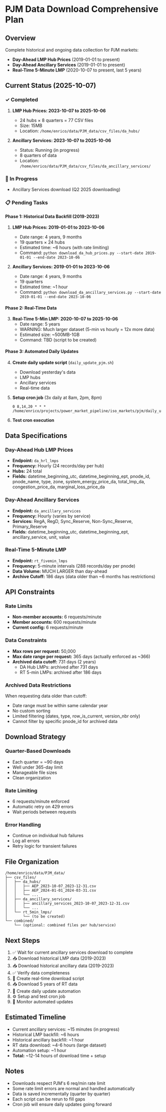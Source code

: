 # PJM Data Download Comprehensive Plan

## Overview
Complete historical and ongoing data collection for PJM markets:
- **Day-Ahead LMP Hub Prices** (2019-01-01 to present)
- **Day-Ahead Ancillary Services** (2019-01-01 to present)
- **Real-Time 5-Minute LMP** (2020-10-07 to present, last 5 years)

## Current Status (2025-10-07)

### ✓ Completed
1. **LMP Hub Prices: 2023-10-07 to 2025-10-06**
   - 24 hubs × 8 quarters = 77 CSV files
   - Size: 15MB
   - Location: `/home/enrico/data/PJM_data/csv_files/da_hubs/`

2. **Ancillary Services: 2023-10-07 to 2025-10-06**
   - Status: Running (in progress)
   - 8 quarters of data
   - Location: `/home/enrico/data/PJM_data/csv_files/da_ancillary_services/`

### 🔄 In Progress
- Ancillary Services download (Q2 2025 downloading)

### 📋 Pending Tasks

#### Phase 1: Historical Data Backfill (2019-2023)
1. **LMP Hub Prices: 2019-01-01 to 2023-10-06**
   - Date range: 4 years, 9 months
   - 19 quarters × 24 hubs
   - Estimated time: ~6 hours (with rate limiting)
   - Command: `python download_da_hub_prices.py --start-date 2019-01-01 --end-date 2023-10-06`

2. **Ancillary Services: 2019-01-01 to 2023-10-06**
   - Date range: 4 years, 9 months
   - 19 quarters
   - Estimated time: ~1 hour
   - Command: `python download_da_ancillary_services.py --start-date 2019-01-01 --end-date 2023-10-06`

#### Phase 2: Real-Time Data
3. **Real-Time 5-Min LMP: 2020-10-07 to 2025-10-06**
   - Date range: 5 years
   - WARNING: Much larger dataset (5-min vs hourly = 12x more data)
   - Estimated size: ~500MB-1GB
   - Command: TBD (script to be created)

#### Phase 3: Automated Daily Updates
4. **Create daily update script** (`daily_update_pjm.sh`)
   - Download yesterday's data
   - LMP hubs
   - Ancillary services
   - Real-time data

5. **Setup cron job** (3x daily at 8am, 2pm, 8pm)
   ```cron
   0 8,14,20 * * * /home/enrico/projects/power_market_pipeline/iso_markets/pjm/daily_update_pjm.sh
   ```

6. **Test cron execution**

## Data Specifications

### Day-Ahead Hub LMP Prices
- **Endpoint:** `da_hrl_lmps`
- **Frequency:** Hourly (24 records/day per hub)
- **Hubs:** 24 total
- **Fields:** datetime_beginning_utc, datetime_beginning_ept, pnode_id, pnode_name, type, zone, system_energy_price_da, total_lmp_da, congestion_price_da, marginal_loss_price_da

### Day-Ahead Ancillary Services
- **Endpoint:** `da_ancillary_services`
- **Frequency:** Hourly (varies by service)
- **Services:** RegA, RegD, Sync_Reserve, Non-Sync_Reserve, Primary_Reserve
- **Fields:** datetime_beginning_utc, datetime_beginning_ept, ancillary_service, unit, value

### Real-Time 5-Minute LMP
- **Endpoint:** `rt_fivemin_lmps`
- **Frequency:** 5-minute intervals (288 records/day per pnode)
- **Data Volume:** MUCH LARGER than day-ahead
- **Archive Cutoff:** 186 days (data older than ~6 months has restrictions)

## API Constraints

### Rate Limits
- **Non-member accounts:** 6 requests/minute
- **Member accounts:** 600 requests/minute
- **Current config:** 6 requests/minute

### Data Constraints
- **Max rows per request:** 50,000
- **Max date range per request:** 365 days (actually enforced as ~366)
- **Archived data cutoff:** 731 days (2 years)
  - DA Hub LMPs: archived after 731 days
  - RT 5-min LMPs: archived after 186 days

### Archived Data Restrictions
When requesting data older than cutoff:
- Date range must be within same calendar year
- No custom sorting
- Limited filtering (dates, type, row_is_current, version_nbr only)
- Cannot filter by specific pnode_id for archived data

## Download Strategy

### Quarter-Based Downloads
- Each quarter = ~90 days
- Well under 365-day limit
- Manageable file sizes
- Clean organization

### Rate Limiting
- 6 requests/minute enforced
- Automatic retry on 429 errors
- Wait periods between requests

### Error Handling
- Continue on individual hub failures
- Log all errors
- Retry logic for transient failures

## File Organization

```
/home/enrico/data/PJM_data/
├── csv_files/
│   ├── da_hubs/
│   │   ├── AEP_2023-10-07_2023-12-31.csv
│   │   ├── AEP_2024-01-01_2024-03-31.csv
│   │   └── ...
│   ├── da_ancillary_services/
│   │   ├── ancillary_services_2023-10-07_2023-12-31.csv
│   │   └── ...
│   └── rt_5min_lmps/
│       └── (to be created)
└── combined/
    └── (optional: combined files per hub/service)
```

## Next Steps

1. ✅ Wait for current ancillary services download to complete
2. 📥 Download historical LMP data (2019-2023)
3. 📥 Download historical ancillary data (2019-2023)
4. ✅ Verify data completeness
5. 📝 Create real-time download script
6. 📥 Download 5 years of RT data
7. 📝 Create daily update automation
8. ⚙️ Setup and test cron job
9. 🔄 Monitor automated updates

## Estimated Timeline

- Current ancillary services: ~15 minutes (in progress)
- Historical LMP backfill: ~6 hours
- Historical ancillary backfill: ~1 hour
- RT data download: ~4-6 hours (large dataset)
- Automation setup: ~1 hour
- **Total:** ~12-14 hours of download time + setup

## Notes

- Downloads respect PJM's 6 req/min rate limit
- Some rate limit errors are normal and handled automatically
- Data is saved incrementally (quarter by quarter)
- Each script can be rerun to fill gaps
- Cron job will ensure daily updates going forward
